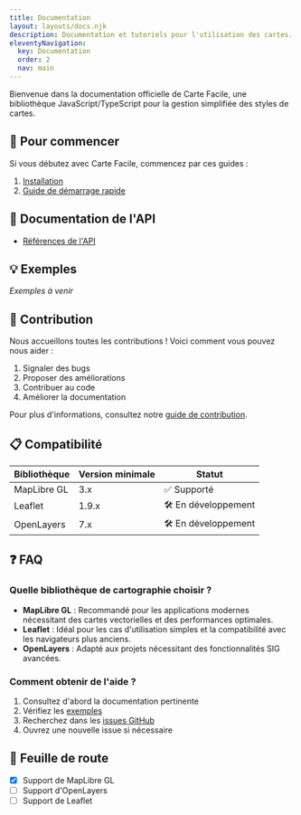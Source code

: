 ```yaml
---
title: Documentation
layout: layouts/docs.njk
description: Documentation et tutoriels pour l'utilisation des cartes.
eleventyNavigation:
  key: Documentation
  order: 2
  nav: main
---
```


Bienvenue dans la documentation officielle de Carte Facile, une bibliothèque JavaScript/TypeScript pour la gestion simplifiée des styles de cartes.

## 🚀 Pour commencer

Si vous débutez avec Carte Facile, commencez par ces guides :

1. [Installation](getting-started/installation.md)
2. [Guide de démarrage rapide](getting-started/quick-start.md)

## 📖 Documentation de l'API

- [Références de l'API](api/references.md)

<!-- ## 📚 Guides par bibliothèque

Choisissez votre bibliothèque de cartographie préférée :

- [MapLibre GL JS](guides/maplibre.md) (Recommandé)
- Leaflet (À venir)
- OpenLayers (À venir) -->

## 💡 Exemples

*Exemples à venir*

## 🤝 Contribution

Nous accueillons toutes les contributions ! Voici comment vous pouvez nous aider :

1. Signaler des bugs
2. Proposer des améliorations
3. Contribuer au code
4. Améliorer la documentation

Pour plus d'informations, consultez notre [guide de contribution](CONTRIBUTING.md).

## 📋 Compatibilité

| Bibliothèque | Version minimale | Statut |
|--------------|------------------|---------|
| MapLibre GL | 3.x | ✅ Supporté |
| Leaflet | 1.9.x | 🛠️ En développement |
| OpenLayers | 7.x | 🛠️ En développement |

## ❓ FAQ

### Quelle bibliothèque de cartographie choisir ?

- **MapLibre GL** : Recommandé pour les applications modernes nécessitant des cartes vectorielles et des performances optimales.
- **Leaflet** : Idéal pour les cas d'utilisation simples et la compatibilité avec les navigateurs plus anciens.
- **OpenLayers** : Adapté aux projets nécessitant des fonctionnalités SIG avancées.

### Comment obtenir de l'aide ?

1. Consultez d'abord la documentation pertinente
2. Vérifiez les [exemples](examples/basic-usage.md)
3. Recherchez dans les [issues GitHub](https://github.com/votre-username/carte-facile/issues)
4. Ouvrez une nouvelle issue si nécessaire

## 📅 Feuille de route

- [x]  Support de MapLibre GL
- [ ]  Support d'OpenLayers
- [ ]  Support de Leaflet